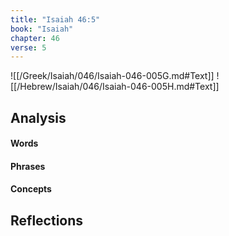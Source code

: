 ```yaml
---
title: "Isaiah 46:5"
book: "Isaiah"
chapter: 46
verse: 5
---
```

![[/Greek/Isaiah/046/Isaiah-046-005G.md#Text]]
![[/Hebrew/Isaiah/046/Isaiah-046-005H.md#Text]]

## Analysis

#### Words

#### Phrases

#### Concepts

## Reflections
